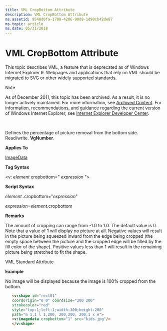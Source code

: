 ```yaml
---
title: VML CropBottom Attribute
description: VML CropBottom Attribute
ms.assetid: 9548d0fa-1708-4206-90d8-1d90cb42de87
ms.topic: article
ms.date: 05/31/2018
---
```


# VML CropBottom Attribute

This topic describes VML, a feature that is deprecated as of Windows Internet Explorer 9. Webpages and applications that rely on VML should be migrated to SVG or other widely supported standards.

> [!Note]  
> As of December 2011, this topic has been archived. As a result, it is no longer actively maintained. For more information, see [Archived Content](https://docs.microsoft.com/previous-versions/windows/internet-explorer/ie-developer/). For information, recommendations, and guidance regarding the current version of Windows Internet Explorer, see [Internet Explorer Developer Center](https://msdn.microsoft.com/ie/).

 

Defines the percentage of picture removal from the bottom side. Read/write. **VgNumber**.

**Applies To**

[ImageData](msdn-online-vml-imagedata-element.md)

**Tag Syntax**

<v: *element* cropbottom=" *expression* ">

**Script Syntax**

*element* .cropbottom="*expression*"

*expression*=*element*.cropbottom

**Remarks**

The amount of cropping can range from -1.0 to 1.0. The default value is 0. Note that a value of 1 will display no picture at all. Negative values will result in the picture being squeezed inward from the edge being cropped (the empty space between the picture and the cropped edge will be filled by the fill color of the shape). Positive values less than 1 will result in the remaining picture being stretched to fit the shape.

VML Standard Attribute

**Example**

No image will be displayed because the image is 100% cropped from the bottom.


```HTML
   <v:shape id="rect01"
   coordorigin="0 0" coordsize="200 200"
   strokecolor="red"
   style="top:1;left:1;width:300;height:200"
   path="m 1,1 l 1,200, 200,200, 200,1 x e">
   <v:imagedata cropbottom="1" src="kids.jpg"/>
   </v:shape>
```



 

 





